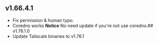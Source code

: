 ## v1.66.4.1
- Fix permission & human typo.
- Coredns works
**Notice**
No need update if you're not use coredns.## v1.76.1.0
- Update Tailscale binaries to v1.76.1

